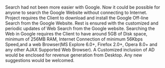 Search had not been more easier with Google.
Now it could be possible for anyone to search the Google Website without connecting to Internet.
Project requires the Client to download and install the Google Off-line Search from the Google Website.
Rest is ensured with the customized and periodic updates of Web Search from the Google website.
Searching the Web in Google requires the Client to have around 5GB of Disk space, minimum of 256MB RAM, Internet Connection of minimum 56Kbps Speed,and a web Browser(MS Explore 6.0+, Firefox 2.0+, Opera 8.0+ and any other AJAX Supported Web Browser).
A Customized inclusion of AD would be enclosed for revenue generation from Desktop.
Any new suggestions would be welcomed.